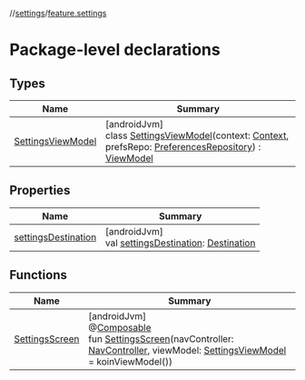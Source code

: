 //[settings](../../index.md)/[feature.settings](index.md)

# Package-level declarations

## Types

| Name | Summary |
|---|---|
| [SettingsViewModel](-settings-view-model/index.md) | [androidJvm]<br>class [SettingsViewModel](-settings-view-model/index.md)(context: [Context](https://developer.android.com/reference/kotlin/android/content/Context.html), prefsRepo: [PreferencesRepository](../../../../core/prefs-repo/prefs-repo/core.prefsrepo/-preferences-repository/index.md)) : [ViewModel](https://developer.android.com/reference/kotlin/androidx/lifecycle/ViewModel.html) |

## Properties

| Name | Summary |
|---|---|
| [settingsDestination](settings-destination.md) | [androidJvm]<br>val [settingsDestination](settings-destination.md): [Destination](../../../../core/ui/ui/core.ui.model.data/-destination/index.md) |

## Functions

| Name | Summary |
|---|---|
| [SettingsScreen](-settings-screen.md) | [androidJvm]<br>@[Composable](https://developer.android.com/reference/kotlin/androidx/compose/runtime/Composable.html)<br>fun [SettingsScreen](-settings-screen.md)(navController: [NavController](https://developer.android.com/reference/kotlin/androidx/navigation/NavController.html), viewModel: [SettingsViewModel](-settings-view-model/index.md) = koinViewModel()) |
